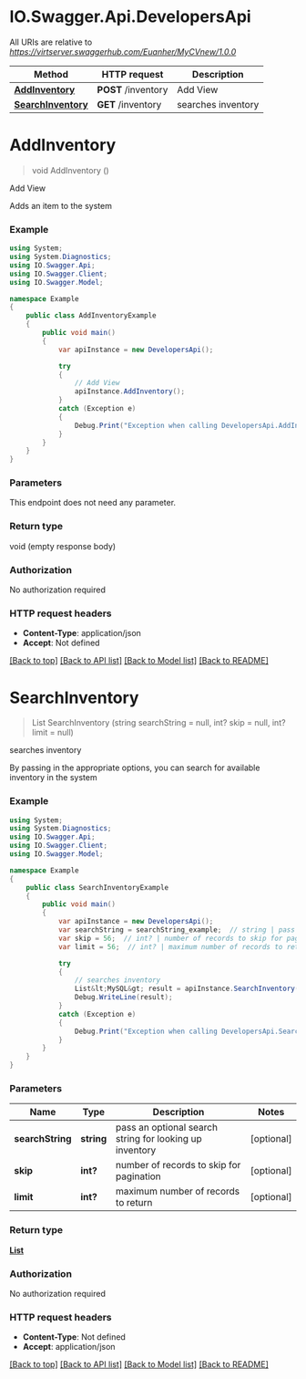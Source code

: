 # IO.Swagger.Api.DevelopersApi

All URIs are relative to *https://virtserver.swaggerhub.com/Euanher/MyCVnew/1.0.0*

Method | HTTP request | Description
------------- | ------------- | -------------
[**AddInventory**](DevelopersApi.md#addinventory) | **POST** /inventory | Add View
[**SearchInventory**](DevelopersApi.md#searchinventory) | **GET** /inventory | searches inventory

<a name="addinventory"></a>
# **AddInventory**
> void AddInventory ()

Add View

Adds an item to the system

### Example
```csharp
using System;
using System.Diagnostics;
using IO.Swagger.Api;
using IO.Swagger.Client;
using IO.Swagger.Model;

namespace Example
{
    public class AddInventoryExample
    {
        public void main()
        {
            var apiInstance = new DevelopersApi();

            try
            {
                // Add View
                apiInstance.AddInventory();
            }
            catch (Exception e)
            {
                Debug.Print("Exception when calling DevelopersApi.AddInventory: " + e.Message );
            }
        }
    }
}
```

### Parameters
This endpoint does not need any parameter.

### Return type

void (empty response body)

### Authorization

No authorization required

### HTTP request headers

 - **Content-Type**: application/json
 - **Accept**: Not defined

[[Back to top]](#) [[Back to API list]](../README.md#documentation-for-api-endpoints) [[Back to Model list]](../README.md#documentation-for-models) [[Back to README]](../README.md)
<a name="searchinventory"></a>
# **SearchInventory**
> List<MySQL> SearchInventory (string searchString = null, int? skip = null, int? limit = null)

searches inventory

By passing in the appropriate options, you can search for available inventory in the system 

### Example
```csharp
using System;
using System.Diagnostics;
using IO.Swagger.Api;
using IO.Swagger.Client;
using IO.Swagger.Model;

namespace Example
{
    public class SearchInventoryExample
    {
        public void main()
        {
            var apiInstance = new DevelopersApi();
            var searchString = searchString_example;  // string | pass an optional search string for looking up inventory (optional) 
            var skip = 56;  // int? | number of records to skip for pagination (optional) 
            var limit = 56;  // int? | maximum number of records to return (optional) 

            try
            {
                // searches inventory
                List&lt;MySQL&gt; result = apiInstance.SearchInventory(searchString, skip, limit);
                Debug.WriteLine(result);
            }
            catch (Exception e)
            {
                Debug.Print("Exception when calling DevelopersApi.SearchInventory: " + e.Message );
            }
        }
    }
}
```

### Parameters

Name | Type | Description  | Notes
------------- | ------------- | ------------- | -------------
 **searchString** | **string**| pass an optional search string for looking up inventory | [optional] 
 **skip** | **int?**| number of records to skip for pagination | [optional] 
 **limit** | **int?**| maximum number of records to return | [optional] 

### Return type

[**List<MySQL>**](MySQL.md)

### Authorization

No authorization required

### HTTP request headers

 - **Content-Type**: Not defined
 - **Accept**: application/json

[[Back to top]](#) [[Back to API list]](../README.md#documentation-for-api-endpoints) [[Back to Model list]](../README.md#documentation-for-models) [[Back to README]](../README.md)
